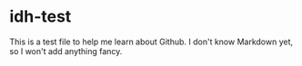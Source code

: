 # idh-test

This is a test file to help me learn about Github. I don't know Markdown yet, so I won't add anything fancy.
